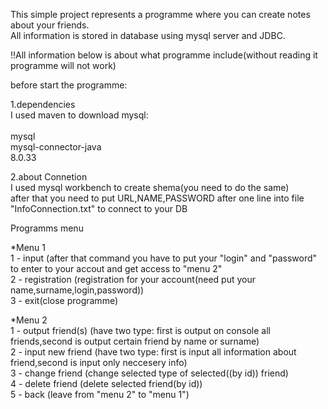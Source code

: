This simple project represents a programme where you can create notes about your friends.  
All information  is stored in database using mysql server and JDBC.  
  
!!All information below is about what programme include(without reading it programme will not work)  
  
  
before start the programme:  
  
1.dependencies  
I used maven to download mysql:  
<dependency>  
            <groupId>mysql</groupId>  
            <artifactId>mysql-connector-java</artifactId>  
            <version>8.0.33</version>  
</dependency>  
  
2.about Connetion  
I used mysql workbench to create shema(you need to do the same)  
after that you need to put URL,NAME,PASSWORD after one line into file "InfoConnection.txt" to connect to your DB  
  
Programms menu  
  
*Menu 1  
1 - input (after that command you have to put your "login" and "password" to enter to your accout and get access to "menu 2"  
2 - registration (registration for your account(need put your name,surname,login,password))  
3 - exit(close programme)  
  
*Menu 2  
1 - output friend(s) (have two type: first is output on console all friends,second is output certain friend by name or surname)  
2 - input new friend (have two type: first is input all information about friend,second is input only neccesery info)  
3 - change friend (change selected type of selected((by id)) friend)  
4 - delete friend (delete selected friend(by id))  
5 - back (leave from "menu 2" to "menu 1")
